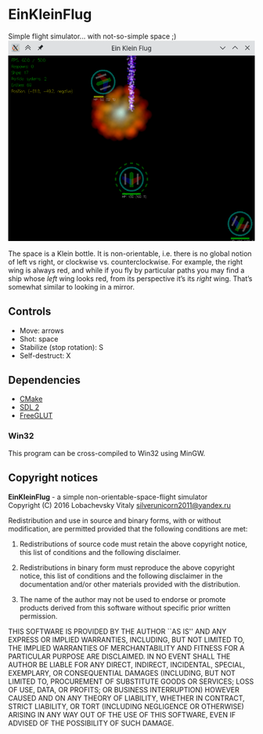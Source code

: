 # EinKleinFlug
Simple flight simulator... with not-so-simple space ;)
![A screenshot](screenshot.png)

The space is a Klein bottle. It is non-orientable, i.e. there is no global notion of left vs right, or clockwise vs. counterclockwise. For example, the right wing is always red, and while if you fly by particular paths you may find a ship whose *left* wing looks red, from its perspective it’s its *right* wing. That’s somewhat similar to looking in a mirror.

## Controls
 - Move: arrows
 - Shot: space
 - Stabilize (stop rotation): S
 - Self-destruct: X
 
## Dependencies
 - [CMake](https://cmake.org/)
 - [SDL 2](https://www.libsdl.org/)
 - [FreeGLUT](http://freeglut.sourceforge.net/)

### Win32
This program can be cross-compiled to Win32 using MinGW.

## Copyright notices
**EinKleinFlug** - a simple non-orientable-space-flight simulator  
Copyright (C) 2016 Lobachevsky Vitaly <silverunicorn2011@yandex.ru>

Redistribution and use in source and binary forms, with or without
modification, are permitted provided that the following conditions are
met:

1. Redistributions of source code must retain the above copyright
   notice, this list of conditions and the following disclaimer. 

2. Redistributions in binary form must reproduce the above copyright
   notice, this list of conditions and the following disclaimer in
   the documentation and/or other materials provided with the
   distribution.

3. The name of the author may not be used to
   endorse or promote products derived from this software without
   specific prior written permission.

THIS SOFTWARE IS PROVIDED BY THE AUTHOR ``AS IS'' AND ANY EXPRESS OR
IMPLIED WARRANTIES, INCLUDING, BUT NOT LIMITED TO, THE IMPLIED
WARRANTIES OF MERCHANTABILITY AND FITNESS FOR A PARTICULAR PURPOSE ARE
DISCLAIMED. IN NO EVENT SHALL THE AUTHOR BE LIABLE FOR ANY DIRECT,
INDIRECT, INCIDENTAL, SPECIAL, EXEMPLARY, OR CONSEQUENTIAL DAMAGES
(INCLUDING, BUT NOT LIMITED TO, PROCUREMENT OF SUBSTITUTE GOODS OR
SERVICES; LOSS OF USE, DATA, OR PROFITS; OR BUSINESS INTERRUPTION)
HOWEVER CAUSED AND ON ANY THEORY OF LIABILITY, WHETHER IN CONTRACT,
STRICT LIABILITY, OR TORT (INCLUDING NEGLIGENCE OR OTHERWISE) ARISING
IN ANY WAY OUT OF THE USE OF THIS SOFTWARE, EVEN IF ADVISED OF THE
POSSIBILITY OF SUCH DAMAGE.
